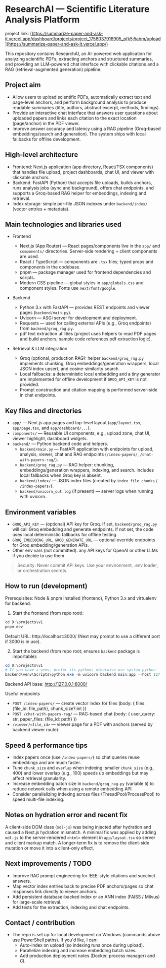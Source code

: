 # ResearchAI — Scientific Literature Analysis Platform

 project link:
[https://summarize-paper-and-ask-it.vercel.app/dashboard/projects/project_1756037918905_pfk5j5abm/upload](https://summarize-paper-and-ask-it.vercel.app/)


This repository contains ResearchAI, an AI-powered web application for analyzing scientific PDFs, extracting anchors and structured summaries, and providing an LLM-powered chat interface with clickable citations and a RAG (retrieval-augmented generation) pipeline.

## Project aim
- Allow users to upload scientific PDFs, automatically extract text and page-level anchors, and perform background analysis to produce readable summaries (title, authors, abstract excerpt, methods, findings).
- Provide an interactive chat interface that answers user questions about uploaded papers and links each citation to the exact location (page/anchor) in the PDF viewer.
- Improve answer accuracy and latency using a RAG pipeline (Groq-based embeddings/search and generation). The system ships with local fallbacks for offline development.

## High-level architecture
- Frontend: Next.js application (app directory, React/TSX components) that handles file upload, project dashboards, chat UI, and viewer with clickable anchors.
- Backend: FastAPI (Python) that accepts file uploads, builds anchors, runs analysis jobs (sync and background), offers chat endpoints, and supports a Groq-based RAG helper for embeddings, indexing and retrieval.
- Index storage: simple per-file JSON indexes under `backend/index/` (vector entries + metadata).

## Main technologies and libraries used
- Frontend
  - Next.js (App Router) — React pages/components live in the `app/` and `components/` directories. Server-side rendering + client components are used.
  - React / TypeScript — components are `.tsx` files; typed props and components in the codebase.
  - pnpm — package manager used for frontend dependencies and scripts.
  - Modern CSS pipeline — global styles in `app/globals.css` and component styles. Fonts use `next/font/google`.

- Backend
  - Python 3.x with FastAPI — provides REST endpoints and viewer pages (`backend/main.py`).
  - Uvicorn — ASGI server for development and deployment.
  - Requests — used for calling external APIs (e.g., Groq endpoints) from `backend/groq_rag.py`.
  - pdf text extraction utilities (project uses helpers to read PDF pages and build anchors; sample code references pdf extraction logic).

- Retrieval & LLM integration
  - Groq (optional, production RAG): helper `backend/groq_rag.py` implements chunking, Groq embeddings/generation wrappers, local JSON index upsert, and cosine-similarity search.
  - Local fallbacks: a deterministic local embedding and a tiny generator are implemented for offline development if `GROQ_API_KEY` is not provided.
  - Prompt construction and citation mapping is performed server-side in chat endpoints.

## Key files and directories
- `app/` — Next.js app pages and top-level layout (`app/layout.tsx`, `app/page.tsx`, and `app/dashboard/...`).
- `components/` — Reusable UI components, e.g., upload zone, chat UI, viewer highlight, dashboard widgets.
- `backend/` — Python backend code and helpers.
  - `backend/main.py` — FastAPI application with endpoints for upload, analysis, viewer, chat and RAG endpoints (`/index-papers/`, `/chat-with-papers-rag/`).
  - `backend/groq_rag.py` — RAG helper: chunking, embeddings/generation wrappers, indexing, and search. Includes local fallbacks when Groq key is absent.
  - `backend/index/` — JSON index files (created by `index_file_chunks` / `/index-papers/`).
  - `backend/uvicorn_out.log` (if present) — server logs when running with uvicorn.

## Environment variables
- `GROQ_API_KEY` — (optional) API key for Groq. If set, `backend/groq_rag.py` will call Groq embedding and generate endpoints. If not set, the code uses local deterministic fallbacks for offline testing.
- `GROQ_EMBEDDING_URL`, `GROQ_GENERATE_URL` — optional override endpoints for Groq embedding/generation APIs.
- Other env vars (not committed): any API keys for OpenAI or other LLMs if you decide to use them.

> Security: Never commit API keys. Use your environment, .env loader, or orchestration secrets.

## How to run (development)
Prerequisites: Node & pnpm installed (frontend), Python 3.x and virtualenv for backend.

1) Start the frontend (from repo root):

```powershell
cd D:\projects\v1
pnpm dev
```

Default URL: http://localhost:3000/ (Next may prompt to use a different port if 3000 is in use).

2) Start the backend (from repo root; ensures `backend` package is importable):

```powershell
cd D:\projects\v1
# If you have a venv, prefer its python; otherwise use system python
backend\venv\Scripts\python.exe -m uvicorn backend.main:app --host 127.0.0.1 --port 8000 --reload
```

Backend API base: http://127.0.0.1:8000/

Useful endpoints
- `POST /index-papers/` — create vector index for files (body: { files: {file_id: file_path}, chunk_size?:int })
- `POST /chat-with-papers-rag/` — RAG-based chat (body: { user_query: str, paper_files: {file_id: path} })
- `/viewer/<file_id>` — viewer page for a PDF with anchors (served by backend viewer route).

## Speed & performance tips
- Index papers once (use `/index-papers/`) so chat queries reuse embeddings and are much faster.
- Tune `chunk_size` and `overlap` when indexing: smaller `chunk_size` (e.g., 400) and lower overlap (e.g., 100) speeds up embeddings but may affect retrieval granularity.
- Increase embedding batch size in `backend/groq_rag.py` (variable `B`) to reduce network calls when using a remote embedding API.
- Consider parallelizing indexing across files (ThreadPool/ProcessPool) to speed multi-file indexing.

## Notes on hydration error and recent fix
A client-side DOM class (`mdl-js`) was being injected after hydration and caused a Next.js hydration mismatch. A minimal fix was applied by adding `mdl-js` to the server-rendered `<html>` element in `app/layout.tsx` so server and client markup match. A longer-term fix is to remove the client-side mutation or move it into a client-only effect.

## Next improvements / TODO
- Improve RAG prompt engineering for IEEE-style citations and succinct answers.
- Map vector index entries back to precise PDF anchors/pages so chat responses link directly to viewer anchors.
- Add persistent database-backed index or an ANN index (FAISS / Milvus) for large-scale retrieval.
- Add tests for the extraction, indexing and chat endpoints.

## Contact / contribution
- The repo is set up for local development on Windows (commands above use PowerShell paths). If you'd like, I can:
  - Auto-index on upload (so indexing runs once during upload).
  - Parallelize indexing and increase embedding batch sizes.
  - Add production deployment notes (Docker, process manager) and CI.


